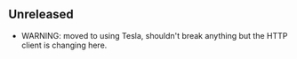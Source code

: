 ## Unreleased

- WARNING: moved to using Tesla, shouldn't break anything but the HTTP client is changing here.
